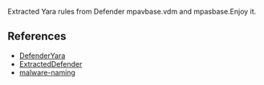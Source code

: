 Extracted Yara rules from Defender mpavbase.vdm and mpasbase.Enjoy it.

## References

- [DefenderYara](https://github.com/roadwy/DefenderYara)
- [ExtractedDefender](https://github.com/HackingLZ/ExtractedDefender)
- [malware-naming](https://learn.microsoft.com/en-us/defender-xdr/malware-naming?view=o365-worldwide)